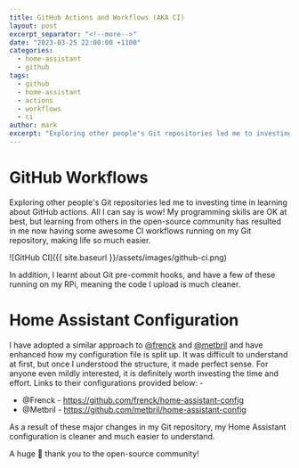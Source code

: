 ```yaml
---
title: GitHub Actions and Workflows (AKA CI)
layout: post
excerpt_separator: "<!--more-->"
date: "2023-03-25 22:00:00 +1100"
categories:
  - home-assistant
  - github
tags:
  - github
  - home-assistant
  - actions
  - workflows
  - ci
author: mark
excerpt: "Exploring other people's Git repositories led me to investing time in learning about GitHub actions. All I can say is wow! My programming skills are OK at best, but learning from others in the open-source community has resulted in me now having some awesome CI workflows running on my Git repository, making life so much easier."
---
```


# GitHub Workflows

Exploring other people's Git repositories led me to investing time in learning about GitHub actions. All I can say is wow! My programming skills are OK at best, but learning from others in the open-source community has resulted in me now having some awesome CI workflows running on my Git repository, making life so much easier.

![GitHub CI]({{ site.baseurl }}/assets/images/github-ci.png)

<!--more-->

In addition, I learnt about Git pre-commit hooks, and have a few of these running on my RPi, meaning the code I upload is much cleaner.

# Home Assistant Configuration

I have adopted a similar approach to [@frenck](https://github.com/frenck) and [@metbril](https://github.com/metbrill) and have enhanced how my configuration file is split up. It was difficult to understand at first, but once I understood the structure, it made perfect sense. For anyone even mildly interested, it is definitely worth investing the time and effort. Links to their configurations provided below: -

- @Frenck - <https://github.com/frenck/home-assistant-config>
- @Metbril - <https://github.com/metbril/home-assistant-config>

As a result of these major changes in my Git repository, my Home Assistant configuration is cleaner and much easier to understand.

A huge 🙏 thank you to the open-source community!
